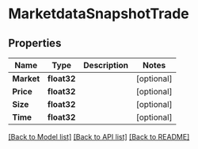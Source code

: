 # MarketdataSnapshotTrade

## Properties

Name | Type | Description | Notes
------------ | ------------- | ------------- | -------------
**Market** | **float32** |  | [optional] 
**Price** | **float32** |  | [optional] 
**Size** | **float32** |  | [optional] 
**Time** | **float32** |  | [optional] 

[[Back to Model list]](../README.md#documentation-for-models) [[Back to API list]](../README.md#documentation-for-api-endpoints) [[Back to README]](../README.md)


